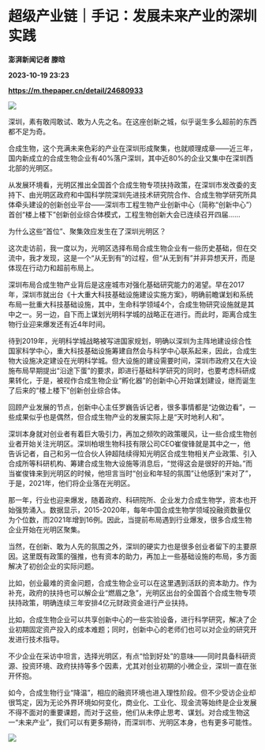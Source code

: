 # 超级产业链｜手记：发展未来产业的深圳实践
**澎湃新闻记者 滕晗**

**2023-10-19 23:23**

**https://m.thepaper.cn/detail/24680933**

![](https://imagecloud.thepaper.cn/thepaper/image/270/998/349.jpg)

深圳，素有敢闯敢试、敢为人先之名。在这座创新之城，似乎诞生多么超前的东西都不足为奇。

合成生物，这个充满未来色彩的产业在深圳形成聚集，也就顺理成章——近三年，国内新成立的合成生物企业有40%落户深圳，其中近80%的企业又集中在深圳西北部的光明区。

从发展环境看，光明区推出全国首个合成生物专项扶持政策，在深圳市发改委的支持下、由光明区政府和中国科学院深圳先进技术研究院合作、合成生物学研究所具体牵头建设的创新创业平台——深圳市工程生物产业创新中心（简称“创新中心”）首创“楼上楼下”创新创业综合体模式，工程生物创新大会已连续召开四届……

为什么这些“首位”、聚集效应发生在了深圳光明区？

这次走访前，我一度以为，光明区选择布局合成生物企业有一些历史基础，但在交流中，我才发现，这是一个“从无到有”的过程，但“从无到有”并非异想天开，而是体现在行动力和超前布局上。

深圳布局合成生物产业背后是这座城市对强化基础研究能力的渴望。早在2017年，深圳市就出台《十大重大科技基础设施建设实施方案》，明确前瞻谋划和系统布局一批重大科技基础设施，其中，生命科学领域4个，合成生物研究设施就是其中之一。另一边，自下而上谋划光明科学城的战略正在进行。而此时，距离合成生物行业迎来爆发还有近4年时间。

待到2019年，光明科学城战略被写进国家规划，明确以深圳为主阵地建设综合性国家科学中心，重大科技基础设施筹建自然会与科学中心联系起来，因此，合成生物大设施决定建设在光明科学城。但大设施的建设需要时间，深圳市政府又在大设施布局早期提出“沿途下蛋”的要求，即进行基础科学研究的同时，也要考虑科研成果转化，于是，被视作合成生物企业“孵化器”的创新中心开始谋划建设，继而诞生了后来的“楼上楼下”创新创业综合体。

回顾产业发展的节点，创新中心主任罗巍告诉记者，很多事情都是“边做边看”，一些成果似乎也是偶然，但合成生物产业的发展实际上是“天时地利人和”。

深圳本身就对创业者有着巨大吸引力，再加之频吹的政策暖风，让一些合成生物创业者开始关注光明区。深圳柏垠生物科技有限公司CEO崔俊锋就是其中之一，他告诉记者，自己和另一位合伙人钟超陆续得知光明区合成生物相关产业政策、引入合成所等科研机构、筹建合成生物大设施等消息后，“觉得这会是很好的开始。”而当崔俊锋来到光明区的时候，他坦言当时“创业和年轻的氛围”让他感到“来对了”，于是，2021年，他们将企业落在光明区。

那一年，行业也迎来爆发，随着政府、科研院所、企业发力合成生物学，资本也开始强势涌入。数据显示，2015-2020年，每年中国合成生物学领域投融资数量仅为个位数，而2021年增到16例。因此，当提前布局遇到行业爆发，很多合成生物企业开始在光明区聚集。

当然，在创新、敢为人先的氛围之外，深圳的硬实力也是很多创业者留下的主要原因。这里既有政策的强推，也有资本的助力，再加上一些基础设施的布局，多方面解决了初创企业的实际问题。

比如，创业最难的资金问题，合成生物企业可以在这里遇到活跃的资本助力。作为补充，政府的扶持也可以解企业“燃眉之急”，光明区出台的全国首个合成生物专项扶持政策，明确连续三年安排4亿元财政资金进行产业扶持。

比如，合成生物企业可以共享创新中心的一些实验设备，进行科学研究，解决了企业初期固定资产投入的成本难题；同时，创新中心的老师们也可以对企业的研究开发进行技术指导。

不少企业在采访中坦言，选择光明区，有点“恰到好处”的意味——同时具备科研资源、投资环境、政府扶持等多个因素，尤其对创业初期的小微企业，深圳一直在张开怀抱。

如今，合成生物行业“降温”，相应的融资环境也进入理性阶段。但不少受访企业却很笃定，因为无论外界环境如何变化，商业化、工业化、现金流等始终是企业发展不得不面对的重要课题，而对于这些，他们从未停止思考、谋划。对合成生物这一“未来产业”，我们可以有更多期待，而深圳市、光明区本身，也有更多可能性。

![](https://imagecloud.thepaper.cn/thepaper/image/274/612/243.jpg)